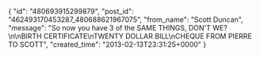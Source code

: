  {
   "id": "480693915299879",
   "post_id": "462493170453287_480688621967075",
   "from_name": "Scott Duncan",
   "message": "So now you have 3 of the SAME THINGS, DON'T WE?\n\nBIRTH CERTIFICATE\nTWENTY DOLLAR BILL\nCHEQUE FROM PIERRE TO SCOTT",
   "created_time": "2013-02-13T23:31:25+0000"
 }
